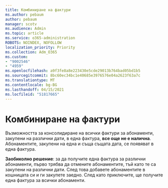 ```yaml
---
title: Комбиниране на фактури
ms.author: pebaum
author: pebaum
manager: scotv
ms.audience: Admin
ms.topic: article
ms.service: o365-administration
ROBOTS: NOINDEX, NOFOLLOW
localization_priority: Priority
ms.collection: Adm_O365
ms.custom:
- "9002546"
- "4959"
ms.openlocfilehash: a9f3fe8a8e223430e5cde29013b764bad05bd1b5
ms.sourcegitcommit: 8bc60ec34bc1e40685e3976576e04a2623f63a7c
ms.translationtype: MT
ms.contentlocale: bg-BG
ms.lasthandoff: 04/15/2021
ms.locfileid: "51817665"
---
```

# <a name="combine-invoices"></a>Комбиниране на фактури

Възможността за консолидиране на всички фактури за абонаменти, закупени на различни дати, в една фактура, **все още не е налична**. Абонаментите, закупени на една и съща същата дата, се появяват в една фактура.

**Заобиколно решение**: за да получите една фактура за различни абонаменти, първо трябва да отмените абонаментите, тъй като те са закупени на различни дати. След това добавете абонаментите в кошницата си и ги закупете заедно. След като приключите, ще получите една фактура за всички абонаменти.

